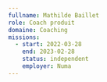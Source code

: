 ```yaml
---
fullname: Mathilde Baillet
role: Coach produit
domaine: Coaching
missions:
  - start: 2022-03-28
    end: 2023-02-28
    status: independent
    employer: Numa
---
```


